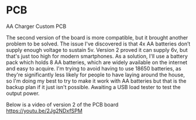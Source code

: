 # PCB
AA Charger Custom PCB

The second version of the board is more compatible, but it brought another problem to be solved. The issue I've discovered is that 4x AA batteries don’t supply enough voltage to sustain 5v. Version 2 proved it can supply 6v, but that's just too high for modern smartphones. As a solution, I'll use a battery pack which holds 8 AA batteries, which are widely available on the internet and easy to acquire. I'm trying to avoid having to use 18650 batteries, as they're significantly less likely for people to have laying around the house, so I'm doing my best to try to make it work with AA batteries but that is the backup plan if it just isn't possible. Awaiting a USB load tester to test the output power. 

Below is a video of version 2 of the PCB board 
https://youtu.be/2Jg2NDxfSPM
